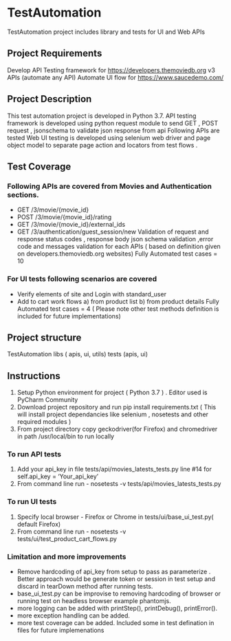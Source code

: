 # TestAutomation
TestAutomation project includes library and tests for UI and Web APIs

## Project Requirements
Develop API Testing framework for https://developers.themoviedb.org v3 APIs (automate any API)
Automate UI flow for https://www.saucedemo.com/

## Project Description
This test automation project is developed in Python 3.7.
API testing framework is developed using python request module to send GET , POST request , jsonschema to validate json response from api Following APIs are tested
Web UI testing is developed using selenium web driver and page object model to separate page action and locators from test flows .

## Test Coverage

### Following APIs are covered from Movies and Authentication sections.

- GET /3/movie/{movie_id}
- POST /3/movie/{movie_id}/rating
- GET /3/movie/{movie_id}/external_ids
- GET /3/authentication/guest_session/new
Validation of request and response status codes , response body json schema validation ,error code and messages validation for each APIs ( based on definition given on developers.themoviedb.org websites)
Fully Automated test cases = 10

### For UI tests following scenarios are covered
- Verify elements of site and Login with standard_user
- Add to cart work flows a) from product list b) from product details
Fully Automated test cases = 4 ( Please note other test methods definition is included for future implementations)

## Project structure
TestAutomation
libs ( apis, ui, utils)
tests (apis, ui)

## Instructions
1. Setup Python environment for project ( Python 3.7 ) . Editor used is PyCharm Community
2. Download project repository and run pip install requirements.txt ( This will install project dependancies like selenium , nosetests and other required modules )
3. From project directory copy geckodriver(for Firefox) and chromedriver in path /usr/local/bin to run locally
### To run API tests
1. Add your api_key in file tests/api/movies_latests_tests.py line #14 for self.api_key = ‘Your_api_key’
2. From command line run - nosetests -v tests/api/movies_latests_tests.py
### To run UI tests
1. Specify local browser - Firefox or Chrome in tests/ui/base_ui_test.py( default Firefox)
2. From command line run - nosetests -v tests/ui/test_product_cart_flows.py

### Limitation and more improvements
- Remove hardcoding of api_key from setup to pass as parameterize . Better approach would be generate token or session in test setup and discard in tearDown method after running tests.
- base_ui_test.py can be improvise to removing hardcoding of browser or running test on headless browser example phantomjs.
- more logging can be added with printStep(), printDebug(), printError().
- more exception handling can be added.
- more test coverage can be added. Included some in test defination in files for future implemenations
